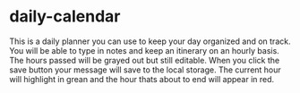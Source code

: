 # daily-calendar
This is a daily planner you can use to keep your day organized and on track.
You will be able to type in notes and keep an itinerary on an hourly basis.
The hours passed will be grayed out but still editable.
When you click the save button your message will save to the local storage.
The current hour will highlight in grean and the hour thats about to end will appear in red.

